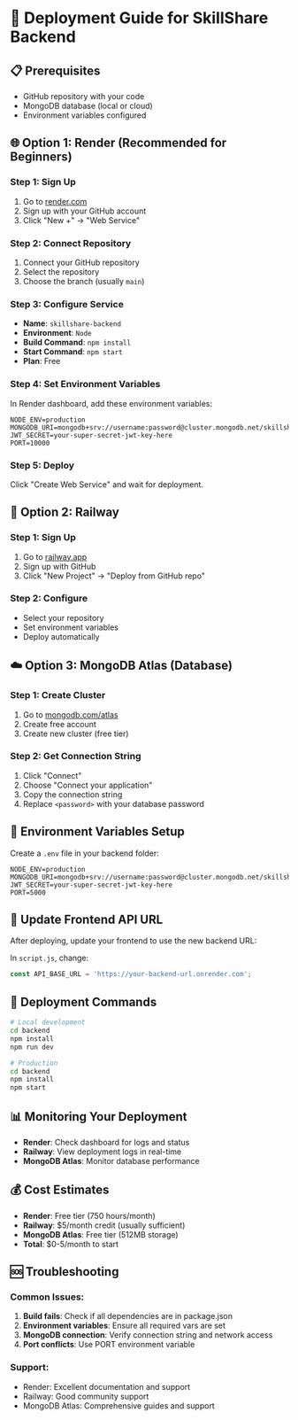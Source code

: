# 🚀 Deployment Guide for SkillShare Backend

## 📋 Prerequisites
- GitHub repository with your code
- MongoDB database (local or cloud)
- Environment variables configured

## 🌐 **Option 1: Render (Recommended for Beginners)**

### Step 1: Sign Up
1. Go to [render.com](https://render.com)
2. Sign up with your GitHub account
3. Click "New +" → "Web Service"

### Step 2: Connect Repository
1. Connect your GitHub repository
2. Select the repository
3. Choose the branch (usually `main`)

### Step 3: Configure Service
- **Name**: `skillshare-backend`
- **Environment**: `Node`
- **Build Command**: `npm install`
- **Start Command**: `npm start`
- **Plan**: Free

### Step 4: Set Environment Variables
In Render dashboard, add these environment variables:
```
NODE_ENV=production
MONGODB_URI=mongodb+srv://username:password@cluster.mongodb.net/skillshare
JWT_SECRET=your-super-secret-jwt-key-here
PORT=10000
```

### Step 5: Deploy
Click "Create Web Service" and wait for deployment.

## 🚂 **Option 2: Railway**

### Step 1: Sign Up
1. Go to [railway.app](https://railway.app)
2. Sign up with GitHub
3. Click "New Project" → "Deploy from GitHub repo"

### Step 2: Configure
- Select your repository
- Set environment variables
- Deploy automatically

## ☁️ **Option 3: MongoDB Atlas (Database)**

### Step 1: Create Cluster
1. Go to [mongodb.com/atlas](https://mongodb.com/atlas)
2. Create free account
3. Create new cluster (free tier)

### Step 2: Get Connection String
1. Click "Connect"
2. Choose "Connect your application"
3. Copy the connection string
4. Replace `<password>` with your database password

## 🔧 **Environment Variables Setup**

Create a `.env` file in your backend folder:
```env
NODE_ENV=production
MONGODB_URI=mongodb+srv://username:password@cluster.mongodb.net/skillshare
JWT_SECRET=your-super-secret-jwt-key-here
PORT=5000
```

## 📱 **Update Frontend API URL**

After deploying, update your frontend to use the new backend URL:

In `script.js`, change:
```javascript
const API_BASE_URL = 'https://your-backend-url.onrender.com';
```

## 🚀 **Deployment Commands**

```bash
# Local development
cd backend
npm install
npm run dev

# Production
cd backend
npm install
npm start
```

## 📊 **Monitoring Your Deployment**

- **Render**: Check dashboard for logs and status
- **Railway**: View deployment logs in real-time
- **MongoDB Atlas**: Monitor database performance

## 💰 **Cost Estimates**

- **Render**: Free tier (750 hours/month)
- **Railway**: $5/month credit (usually sufficient)
- **MongoDB Atlas**: Free tier (512MB storage)
- **Total**: $0-5/month to start

## 🆘 **Troubleshooting**

### Common Issues:
1. **Build fails**: Check if all dependencies are in package.json
2. **Environment variables**: Ensure all required vars are set
3. **MongoDB connection**: Verify connection string and network access
4. **Port conflicts**: Use PORT environment variable

### Support:
- Render: Excellent documentation and support
- Railway: Good community support
- MongoDB Atlas: Comprehensive guides and support
